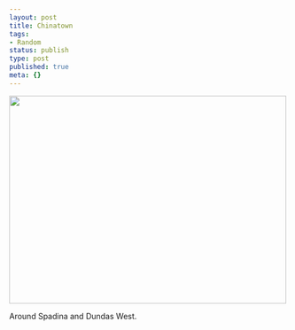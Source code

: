 ```yaml
---
layout: post
title: Chinatown
tags:
- Random
status: publish
type: post
published: true
meta: {}
---
```

<div class='posterous_autopost'><a href='http://posterous.com/getfile/files.posterous.com/fzero/drizy4Ft6eGW6QRIB9Lfp9hTsDTm5bkAaGrfUiGRMR0kh79IidXZVcdwICDu/C360_2011-01-07_09-50-27.jpg.scaled.1000.jpg'><img src="http://posterous.com/getfile/files.posterous.com/fzero/1lSgkKF68TLqkiadWxzbHGT31HL0ZtWG2pMT0bD8PbAkB2u0UgYFkLSruAj9/C360_2011-01-07_09-50-27.jpg.scaled.500.jpg" width="500" height="375" /></a> <p></p><p>Around Spadina and Dundas West.</p></div>
